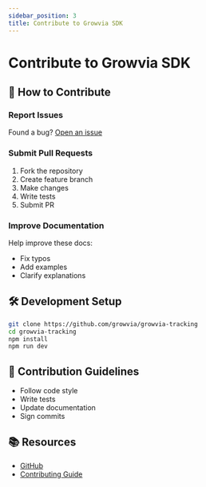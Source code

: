 ```yaml
---
sidebar_position: 3
title: Contribute to Growvia SDK
---
```


# Contribute to Growvia SDK

## 🤝 How to Contribute

### Report Issues

Found a bug? [Open an issue](https://github.com/growvia/growvia-tracking/issues)

### Submit Pull Requests

1. Fork the repository
2. Create feature branch
3. Make changes
4. Write tests
5. Submit PR

### Improve Documentation

Help improve these docs:
- Fix typos
- Add examples
- Clarify explanations

## 🛠️ Development Setup

```bash
git clone https://github.com/growvia/growvia-tracking
cd growvia-tracking
npm install
npm run dev
```

## 📝 Contribution Guidelines

- Follow code style
- Write tests
- Update documentation
- Sign commits

## 📚 Resources

- [GitHub](https://github.com/growvia)
- [Contributing Guide](https://github.com/growvia/growvia-tracking/blob/main/CONTRIBUTING.md)

